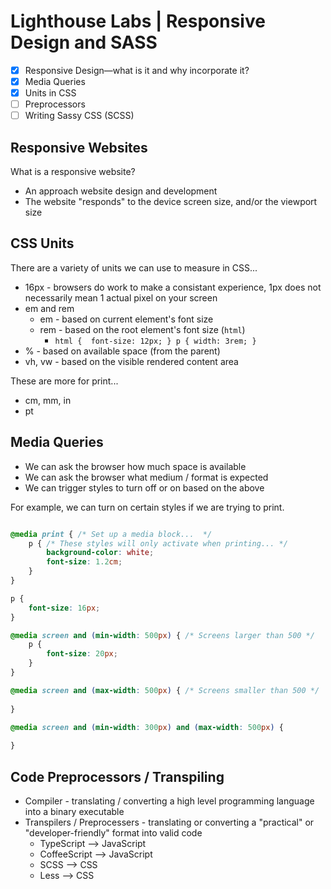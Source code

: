 # Lighthouse Labs | Responsive Design and SASS

* [X] Responsive Design—what is it and why incorporate it?
* [X] Media Queries
* [X] Units in CSS
* [ ] Preprocessors
* [ ] Writing Sassy CSS (SCSS)

## Responsive Websites

What is a responsive website?

* An approach website design and development
* The website "responds" to the device screen size, and/or the viewport size

## CSS Units

There are a variety of units we can use to measure in CSS...

* 16px - browsers do work to make a consistant experience, 1px does not necessarily mean 1 actual pixel on your screen
* em and rem
    * em - based on current element's font size
    * rem - based on the root element's font size (`html`)
        * `html {  font-size: 12px; } p { width: 3rem; }`
* % - based on available space (from the parent)
* vh, vw - based on the visible rendered content area

These are more for print...

* cm, mm, in
* pt

## Media Queries

* We can ask the browser how much space is available
* We can ask the browser what medium / format is expected
* We can trigger styles to turn off or on based on the above

For example, we can turn on certain styles if we are trying to print.

```css

@media print { /* Set up a media block...  */
    p { /* These styles will only activate when printing... */
        background-color: white;
        font-size: 1.2cm;
    }
}

p {
    font-size: 16px;
}

@media screen and (min-width: 500px) { /* Screens larger than 500 */
    p {
        font-size: 20px;
    }
}

@media screen and (max-width: 500px) { /* Screens smaller than 500 */
    
}

@media screen and (min-width: 300px) and (max-width: 500px) {
    
}

```

## Code Preprocessors / Transpiling

* Compiler - translating / converting a high level programming language into a binary executable
* Transpilers / Preprocessers - translating or converting a "practical" or "developer-friendly" format into valid code
    * TypeScript --> JavaScript
    * CoffeeScript --> JavaScript
    * SCSS --> CSS
    * Less --> CSS